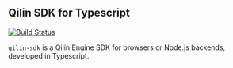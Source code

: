## Qilin SDK for Typescript

[![Build Status](https://travis-ci.org/ddist/qilin-sdk.svg?branch=develop)](https://travis-ci.org/ddist/qilin-sdk)

`qilin-sdk` is a Qilin Engine SDK for browsers or Node.js backends, developed in Typescript.
